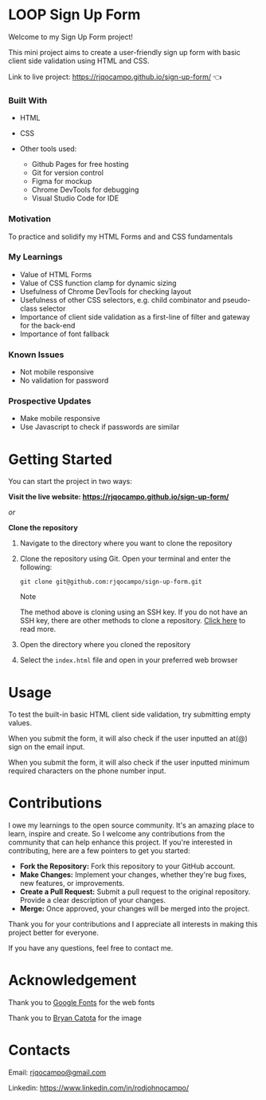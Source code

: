 # LOOP Sign Up Form

Welcome to my Sign Up Form project! 

This mini project aims to create a user-friendly sign up form with basic client side validation using HTML and CSS.

Link to live project: https://rjqocampo.github.io/sign-up-form/ :point_left:

### Built With
* HTML
* CSS
* Other tools used:
  
  * Github Pages for free hosting
  * Git for version control
  * Figma for mockup
  * Chrome DevTools for debugging
  * Visual Studio Code for IDE

### Motivation
To practice and solidify my HTML Forms and  and CSS fundamentals

### My Learnings
* Value of HTML Forms
* Value of CSS function clamp for dynamic sizing
* Usefulness of Chrome DevTools for checking layout
* Usefulness of other CSS selectors, e.g. child combinator and pseudo-class selector
* Importance of client side validation as a first-line of filter and gateway for the back-end
* Importance of font fallback

### Known Issues
* Not mobile responsive
* No validation for password

### Prospective Updates
* Make mobile responsive
* Use Javascript to check if passwords are similar

# Getting Started
You can start the project in two ways:

**Visit the live website: https://rjqocampo.github.io/sign-up-form/**
  
_or_

**Clone the repository**

  1. Navigate to the directory where you want to clone the repository
  2. Clone the repository using Git. Open your terminal and enter the following:

      ```
     git clone git@github.com:rjqocampo/sign-up-form.git
      ```
      > [!NOTE]  
      > The method above is cloning using an SSH key. If you do not have an SSH key, there are other methods to clone a repository. [Click here](https://docs.github.com/en/repositories/creating-and-managing-repositories/cloning-a-repository) to read more.

  4. Open the directory where you cloned the repository
  5. Select the `index.html` file and open in your preferred web browser

# Usage
To test the built-in basic HTML client side validation, try submitting empty values.

When you submit the form, it will also check if the user inputted an at(@) sign on the email input.

When you submit the form, it will also check if the user inputted minimum required characters on the phone number input.

# Contributions

I owe my learnings to the open source community. It's an amazing place to learn, inspire and create.  So I welcome any contributions from the community that can help enhance this project. If you're interested in contributing, here are a few pointers to get you started:

* **Fork the Repository:** Fork this repository to your GitHub account.
* **Make Changes:** Implement your changes, whether they're bug fixes, new features, or improvements.
* **Create a Pull Request:** Submit a pull request to the original repository. Provide a clear description of your changes.
* **Merge:** Once approved, your changes will be merged into the project.

Thank you for your contributions and I appreciate all interests in making this project better for everyone. 

If you have any questions, feel free to contact me.

# Acknowledgement

Thank you to [Google Fonts](https://fonts.google.com/) for the web fonts

Thank you to [Bryan Catota](https://www.pexels.com/@catota/) for the image

# Contacts

Email: rjqocampo@gmail.com

Linkedin: https://www.linkedin.com/in/rodjohnocampo/
